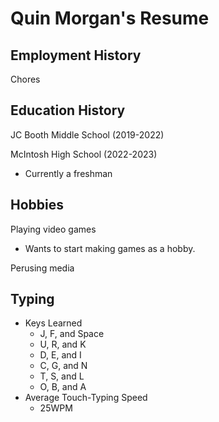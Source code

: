 # Quin Morgan's Resume

## Employment History
Chores

## Education History
JC Booth Middle School (2019-2022)

McIntosh High School (2022-2023)
- Currently a freshman

## Hobbies
Playing video games
- Wants to start making games as a hobby.

Perusing media

## Typing
- Keys Learned
  - J, F, and Space
  - U, R, and K
  - D, E, and I
  - C, G, and N
  - T, S, and L
  - O, B, and A
 - Average Touch-Typing Speed
   - 25WPM
